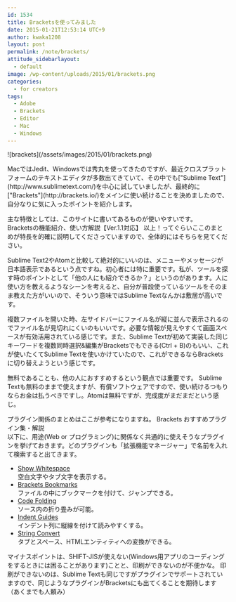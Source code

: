 ```yaml
---
id: 1534
title: Bracketsを使ってみました
date: 2015-01-21T12:53:14 UTC+9
author: kwaka1208
layout: post
permalink: /note/brackets/
attitude_sidebarlayout:
  - default
image: /wp-content/uploads/2015/01/brackets.png
categories:
  - for creators
tags:
  - Adobe
  - Brackets
  - Editor
  - Mac
  - Windows
---
```

<p>
![brackets](/assets/images/2015/01/brackets.png)
</p>
<p>
MacではJedit、Windowsでは秀丸を使ってきたのですが、最近クロスプラットフォームのテキストエディタが多数出てきていて、その中でも["Sublime Text"](http://www.sublimetext.com/)を中心に試していましたが、最終的に["Brackets"](http://brackets.io/)をメインに使い続けることを決めましたので、自分なりに気に入ったポイントを紹介します。
</p>
<p>
主な特徴としては、このサイトに書いてあるものが使いやすいです。<br />
Bracketsの機能紹介、使い方解説【Ver.1.1対応】
</a>
以上！ってぐらいここのまとめが特長を的確に説明してくださっていますので、全体的にはそちらを見てください。
</p>
<p>
Sublime Text2やAtomと比較して絶対的にいいのは、メニューやメッセージが日本語表示であるという点ですね。初心者には特に重要です。私が、ツールを探す時のポイントとして「他の人にも紹介できるか？」というのがあります。人に使い方を教えるようなシーンを考えると、自分が普段使っているツールをそのまま教えた方がいいので、そういう意味ではSublime Textなんかは敷居が高いです。
</p>
<p>
複数ファイルを開いた時、左サイドバーにファイル名が縦に並んで表示されるのでファイル名が見切れにくいのもいいです。必要な情報が見えやすくて画面スペースが有効活用されている感じです。また、Sublime Textが初めて実装した同じキーワードを複数同時選択&編集がBracketsでもできる(Ctrl + B)のもいい、これが使いたくてSublime Textを使いかけていたので、これができるならBracketsに切り替えようという感じです。
</p>
<p>
無料であることも、他の人におすすめするという観点では重要です。
Sublime Textも無料のままで使えますが、有償ソフトウェアですので、使い続けるつもりならお金は払うべきですし。Atomは無料ですが、完成度がまだまだという感じ。
</p>
<p>
プラグイン関係のまとめはここが参考になりますね。
Brackets おすすめプラグイン集・解説
</a> <br />
以下に、用途(Web or プログラミング)に関係なく共通的に使えそうなプラグインを挙げておきます。どのプラグインも「拡張機能マネージャー」で名前を入れて検索すると出てきます。

- [Show Whitespace](https://github.com/DennisKehrig/brackets-show-whitespace)<br />空白文字やタブ文字を表示する。
- [Brackets Bookmarks](https://github.com/toshsharma/brackets-bookmarks)<br />ファイルの中にブックマークを付けて、ジャンプできる。
- [Code Folding](https://github.com/thehogfather/brackets-code-folding)<br />ソース内の折り畳みが可能。
- [Indent Guides](https://github.com/lkcampbell/brackets-indent-guides)<br />インデント列に縦線を付けて読みやすくする。
- [String Convert](https://github.com/mikechambers/StringConvert)<br />タブとスペース、HTMLエンティティへの変換ができる。

</p>
<p>
マイナスポイントは、SHIFT-JISが使えない(Windows用アプリのコーディングをするときには困ることがあります)ことと、印刷ができないのが不便かな。
印刷ができないのは、Sublime Textも同じですがプラグインでサポートされていますので、同じようなプラグインがBracketsにも出てくることを期待します（あくまでも人頼み）
</p>

